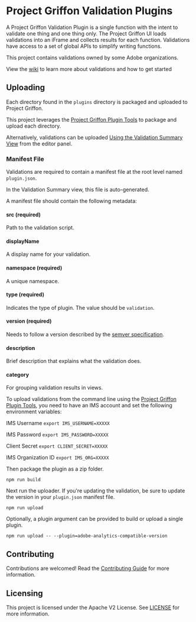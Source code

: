 # Project Griffon Validation Plugins

A Project Griffon Validation Plugin is a single function with the intent to validate one thing and one thing only. The Project Griffon UI loads validations into an iFrame and collects results for each function. Validations have access to a set of global APIs to simplify writing functions.

This project contains validations owned by some Adobe organizations.

View the [wiki](https://github.com/adobe/griffon-validation-plugins/wiki) to learn more about validations and how to get started

## Uploading

Each directory found in the `plugins` directory is packaged and uploaded to Project Griffon.

This project leverages the [Project Griffon Plugin Tools](https://github.com/adobe/griffon-plugin-tools) to package and upload each directory.

Alternatively, validations can be uploaded [Using the Validation Summary View](https://github.com/adobe/griffon-validation-plugins/wiki/Using-the-Validation-Summary-View) from the editor panel. 

### Manifest File
Validations are required to contain a manifest file at the root level named `plugin.json`.

In the Validation Summary view, this file is auto-generated.

A manifest file should contain the following metadata:

#### src (required)
Path to the validation script.

#### displayName
A display name for your validation.

#### namespace (required)
A unique namespace.

#### type (required)
Indicates the type of plugin. The value should be `validation`.

#### version (required)
Needs to follow a version described by the [semver specification](https://semver.org/).

#### description
Brief description that explains what the validation does.

#### category
For grouping validation results in views.

To upload validations from the command line using the [Project Griffon Plugin Tools](https://github.com/adobe/griffon-plugin-tools), you need to have an IMS account and set the following environment variables:

IMS Username `export IMS_USERNAME=XXXXX`

IMS Password `export IMS_PASSWORD=XXXXX`

Client Secret `export CLIENT_SECRET=XXXXX`

IMS Organization ID `export IMS_ORG=XXXXX`

Then package the plugin as a zip folder.

```
npm run build
```

Next run the uploader. If you're updating the validation, be sure to update the version in your `plugin.json` manifest file.

```
npm run upload
```

Optionally, a plugin argument can be provided to build or upload a single plugin.

```
npm run upload -- --plugin=adobe-analytics-compatible-version  
```

## Contributing

Contributions are welcomed! Read the [Contributing Guide](CONTRIBUTING.md) for more information.

## Licensing

This project is licensed under the Apache V2 License. See [LICENSE](LICENSE.md) for more information.
